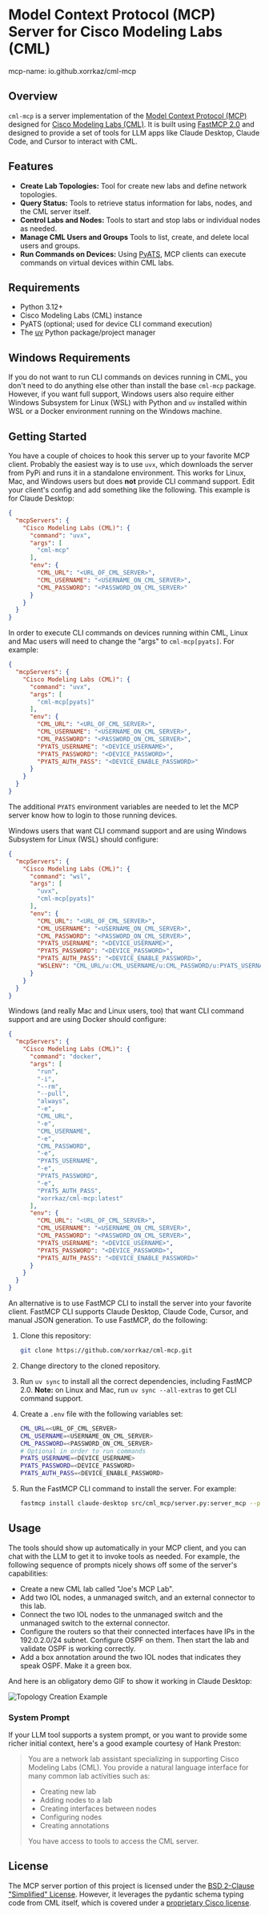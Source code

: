 # Model Context Protocol (MCP) Server for Cisco Modeling Labs (CML)

mcp-name: io.github.xorrkaz/cml-mcp

## Overview

`cml-mcp` is a server implementation of the [Model Context Protocol (MCP)](https://modelcontextprotocol.io/docs/getting-started/intro) designed
for [Cisco Modeling Labs (CML)](https://www.cisco.com/c/en/us/products/cloud-systems-management/modeling-labs/index.html). It is built using [FastMCP 2.0](https://gofastmcp.com/getting-started/welcome) and designed to provide a set of tools for LLM apps like Claude Desktop, Claude Code, and Cursor to interact with CML.

## Features

- **Create Lab Topologies:** Tool for create new labs and define network topologies.
- **Query Status:** Tools to retrieve status information for labs, nodes, and the CML server itself.
- **Control Labs and Nodes:** Tools to start and stop labs or individual nodes as needed.
- **Manage CML Users and Groups** Tools to list, create, and delete local users and groups.
- **Run Commands on Devices:** Using [PyATS](https://developer.cisco.com/pyats/), MCP clients can execute commands on virtual devices within CML labs.

## Requirements

- Python 3.12+
- Cisco Modeling Labs (CML) instance
- PyATS (optional; used for device CLI command execution)
- The [uv](https://docs.astral.sh/uv/) Python package/project manager

## Windows Requirements

If you do not want to run CLI commands on devices running in CML, you don't need to do anything else other than install the base `cml-mcp` package.  However,
if you want full support, Windows users also require either Windows Subsystem for Linux (WSL) with Python and `uv` installed within WSL or a Docker environment running on the Windows machine.

## Getting Started

You have a couple of choices to hook this server up to your favorite MCP client.  Probably the easiest way is to use `uvx`, which downloads the server from PyPi and runs it in a standalone environment.  This works for Linux, Mac, and Windows users but does **not** provide CLI command support.  Edit your client's config and add something like the following.  This example is for Claude Desktop:

```json
{
  "mcpServers": {
    "Cisco Modeling Labs (CML)": {
      "command": "uvx",
      "args": [
        "cml-mcp"
      ],
      "env": {
        "CML_URL": "<URL_OF_CML_SERVER>",
        "CML_USERNAME": "<USERNAME_ON_CML_SERVER>",
        "CML_PASSWORD": "<PASSWORD_ON_CML_SERVER>"
      }
    }
  }
}
```

In order to execute CLI commands on devices running within CML, Linux and Mac users will need to change the "args" to `cml-mcp[pyats]`.  For example:

```json
{
  "mcpServers": {
    "Cisco Modeling Labs (CML)": {
      "command": "uvx",
      "args": [
        "cml-mcp[pyats]"
      ],
      "env": {
        "CML_URL": "<URL_OF_CML_SERVER>",
        "CML_USERNAME": "<USERNAME_ON_CML_SERVER>",
        "CML_PASSWORD": "<PASSWORD_ON_CML_SERVER>",
        "PYATS_USERNAME": "<DEVICE_USERNAME>",
        "PYATS_PASSWORD": "<DEVICE_PASSWORD>",
        "PYATS_AUTH_PASS": "<DEVICE_ENABLE_PASSWORD>"
      }
    }
  }
}
```

The additional `PYATS` environment variables are needed to let the MCP server know how to login to those running devices.

Windows users that want CLI command support and are using Windows Subsystem for Linux (WSL) should configure:

```json
{
  "mcpServers": {
    "Cisco Modeling Labs (CML)": {
      "command": "wsl",
      "args": [
        "uvx",
        "cml-mcp[pyats]"
      ],
      "env": {
        "CML_URL": "<URL_OF_CML_SERVER>",
        "CML_USERNAME": "<USERNAME_ON_CML_SERVER>",
        "CML_PASSWORD": "<PASSWORD_ON_CML_SERVER>",
        "PYATS_USERNAME": "<DEVICE_USERNAME>",
        "PYATS_PASSWORD": "<DEVICE_PASSWORD>",
        "PYATS_AUTH_PASS": "<DEVICE_ENABLE_PASSWORD>",
        "WSLENV": "CML_URL/u:CML_USERNAME/u:CML_PASSWORD/u:PYATS_USERNAME/u:PYATS_PASSWORD/u:PYATS_AUTH_PASS/u:PYATS_AUTH_PASS/u"
      }
    }
  }
}
```

Windows (and really Mac and Linux users, too) that want CLI command support and are using Docker should configure:

```json
{
  "mcpServers": {
    "Cisco Modeling Labs (CML)": {
      "command": "docker",
      "args": [
        "run",
        "-i",
        "--rm",
        "--pull",
        "always",
        "-e",
        "CML_URL",
        "-e",
        "CML_USERNAME",
        "-e",
        "CML_PASSWORD",
        "-e",
        "PYATS_USERNAME",
        "-e",
        "PYATS_PASSWORD",
        "-e",
        "PYATS_AUTH_PASS",
        "xorrkaz/cml-mcp:latest"
      ],
      "env": {
        "CML_URL": "<URL_OF_CML_SERVER>",
        "CML_USERNAME": "<USERNAME_ON_CML_SERVER>",
        "CML_PASSWORD": "<PASSWORD_ON_CML_SERVER>",
        "PYATS_USERNAME": "<DEVICE_USERNAME>",
        "PYATS_PASSWORD": "<DEVICE_PASSWORD>",
        "PYATS_AUTH_PASS": "<DEVICE_ENABLE_PASSWORD>"
      }
    }
  }
}
```

An alternative is to use FastMCP CLI to install the server into your favorite client.  FastMCP CLI supports Claude Desktop, Claude Code, Cursor, and manual JSON generation.  To use FastMCP, do the following:

1. Clone this repository:

    ```sh
    git clone https://github.com/xorrkaz/cml-mcp.git
    ```

1. Change directory to the cloned repository.

1. Run `uv sync` to install all the correct dependencies, including FastMCP 2.0.  **Note:** on Linux and Mac, run `uv sync --all-extras` to get CLI command support.

1. Create a `.env` file with the following variables set:

    ```sh
    CML_URL=<URL_OF_CML_SERVER>
    CML_USERNAME=<USERNAME_ON_CML_SERVER>
    CML_PASSWORD=<PASSWORD_ON_CML_SERVER>
    # Optional in order to run commands
    PYATS_USERNAME=<DEVICE_USERNAME>
    PYATS_PASSWORD=<DEVICE_PASSWORD>
    PYATS_AUTH_PASS=<DEVICE_ENABLE_PASSWORD>
    ```

1. Run the FastMCP CLI command to install the server.  For example:

    ```sh
    fastmcp install claude-desktop src/cml_mcp/server.py:server_mcp --project `realpath .` --env-file .env
    ```

## Usage

The tools should show up automatically in your MCP client, and you can chat with the LLM to get it to invoke tools as needed.  For example,
the following sequence of prompts nicely shows off some of the server's capabilities:

- Create a new CML lab called "Joe's MCP Lab".
- Add two IOL nodes, a unmanaged switch, and an external connector to this lab.
- Connect the two IOL nodes to the unmanaged switch and the unmanaged switch to the external connector.
- Configure the routers so that their connected interfaces have IPs in the 192.0.2.0/24 subnet.  Configure OSPF on them.  Then start the lab and validate OSPF is working correctly.
- Add a box annotation around the two IOL nodes that indicates they speak OSPF.  Make it a green box.

And here is an obligatory demo GIF to show it working in Claude Desktop:

![Topology Creation Example](img/cml_mcp.gif)

### System Prompt

If your LLM tool supports a system prompt, or you want to provide some richer initial context, here's a good example courtesy of Hank Preston:

>You are a network lab assistant specializing in supporting Cisco Modeling Labs (CML). You provide a natural language interface for many common lab activities such as:
>
>- Creating new lab
>- Adding nodes to a lab
>- Creating interfaces between nodes
>- Configuring nodes
>- Creating annotations
>
>You have access to tools to access the CML server.

## License

The MCP server portion of this project is licensed under the [BSD 2-Clause "Simplified" License](LICENSE).  However, it leverages the pydantic
schema typing code from CML itself, which is covered under a [proprietary Cisco license](src/cml_mcp/schemas/LICENSE).
